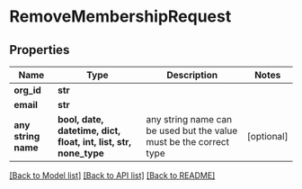 # RemoveMembershipRequest


## Properties
Name | Type | Description | Notes
------------ | ------------- | ------------- | -------------
**org_id** | **str** |  | 
**email** | **str** |  | 
**any string name** | **bool, date, datetime, dict, float, int, list, str, none_type** | any string name can be used but the value must be the correct type | [optional]

[[Back to Model list]](../README.md#documentation-for-models) [[Back to API list]](../README.md#documentation-for-api-endpoints) [[Back to README]](../README.md)


